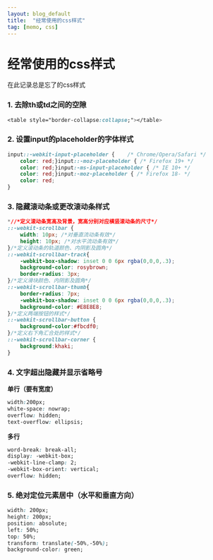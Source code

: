```yaml
---
layout: blog_default
title:  "经常使用的css样式"
tag: [memo, css]
---
```


# 经常使用的css样式

在此记录总是忘了的css样式

### 1. 去除th或td之间的空隙

``` css
<table style="border-collapse:collapse;"></table>
```

### 2. 设置input的placeholder的字体样式

``` css
input::-webkit-input-placeholder {    /* Chrome/Opera/Safari */
    color: red;}input::-moz-placeholder { /* Firefox 19+ */
    color: red;}input:-ms-input-placeholder { /* IE 10+ */
    color: red;}input:-moz-placeholder { /* Firefox 18- */
    color: red;
}
```

### 3. 隐藏滚动条或更改滚动条样式

``` css
*//*定义滚动条宽高及背景，宽高分别对应横竖滚动条的尺寸*/
::-webkit-scrollbar {
    width: 10px; /*对垂直流动条有效*/
    height: 10px; /*对水平流动条有效*/
}/*定义滚动条的轨道颜色、内阴影及圆角*/
::-webkit-scrollbar-track{
    -webkit-box-shadow: inset 0 0 6px rgba(0,0,0,.3);
    background-color: rosybrown;
    border-radius: 3px;
}/*定义滑块颜色、内阴影及圆角*/
::-webkit-scrollbar-thumb{
    border-radius: 7px;
    -webkit-box-shadow: inset 0 0 6px rgba(0,0,0,.3);
    background-color: #E8E8E8;
}/*定义两端按钮的样式*/
::-webkit-scrollbar-button {
    background-color:#fbcdf0;
}/*定义右下角汇合处的样式*/
::-webkit-scrollbar-corner {
    background:khaki;
}
```

### 4. 文字超出隐藏并显示省略号

**单行（要有宽度）**

``` css
width:200px;
white-space: nowrap;
overflow: hidden;
text-overflow: ellipsis;
```

**多行**

``` css
word-break: break-all;
display: -webkit-box;
-webkit-line-clamp: 2;
-webkit-box-orient: vertical;
overflow: hidden;
```

### 5. 绝对定位元素居中（水平和垂直方向）

``` css
width: 200px;
height: 200px;
position: absolute;
left: 50%;
top: 50%;
transform: translate(-50%,-50%);
background-color: green;
```
